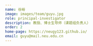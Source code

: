 ```yaml
---
name: 谷峪
image: images/team/guyu.jpg
role: principal-investigator
description: 教授、博士生导师（课题组负责人）
order: 2
home-page: https://neugy123.github.io/
email: guyu@mail.neu.edu.cn
---
```

